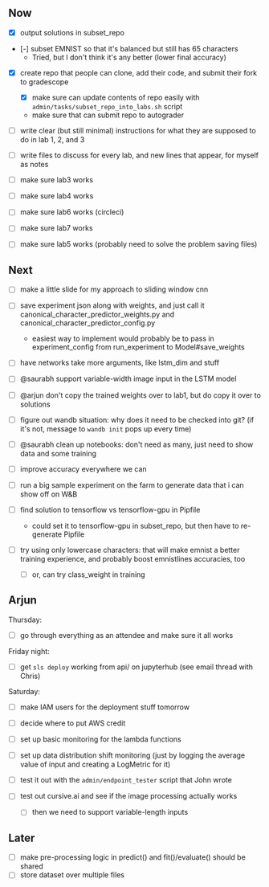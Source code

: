 ## Now

- [x] output solutions in subset_repo
- [-] subset EMNIST so that it's balanced but still has 65 characters
    - Tried, but I don't think it's any better (lower final accuracy)

- [x] create repo that people can clone, add their code, and submit their fork to gradescope
    - [x] make sure can update contents of repo easily with `admin/tasks/subset_repo_into_labs.sh` script
    - make sure that can submit repo to autograder

- [ ] write clear (but still minimal) instructions for what they are supposed to do in lab 1, 2, and 3

- [ ] write files to discuss for every lab, and new lines that appear, for myself as notes

- [ ] make sure lab3 works

- [ ] make sure lab4 works

- [ ] make sure lab6 works (circleci)

- [ ] make sure lab7 works

- [ ] make sure lab5 works (probably need to solve the problem saving files)

## Next

- [ ] make a little slide for my approach to sliding window cnn

- [ ] save experiment json along with weights, and just call it canonical_character_predictor_weights.py and canonical_character_predictor_config.py
    - easiest way to implement would probably be to pass in experiment_config from run_experiment to Model#save_weights
- [ ] have networks take more arguments, like lstm_dim and stuff

- [ ] @saurabh support variable-width image input in the LSTM model

- [ ] @arjun don't copy the trained weights over to lab1, but do copy it over to solutions

- [ ] figure out wandb situation: why does it need to be checked into git? (if it's not, message to `wandb init` pops up every time)

- [ ] @saurabh clean up notebooks: don't need as many, just need to show data and some training

- [ ] improve accuracy everywhere we can

- [ ] run a big sample experiment on the farm to generate data that i can show off on W&B

- [ ] find solution to tensorflow vs tensorflow-gpu in Pipfile
    - could set it to tensorflow-gpu in subset_repo, but then have to re-generate Pipfile

- [ ] try using only lowercase characters: that will make emnist a better training experience, and probably boost emnistlines accuracies, too
    - [ ] or, can try class_weight in training

## Arjun


Thursday:
- [ ] go through everything as an attendee and make sure it all works

Friday night:
- [ ] get `sls deploy` working from api/ on jupyterhub (see email thread with Chris)

Saturday:
- [ ] make IAM users for the deployment stuff tomorrow
- [ ] decide where to put AWS credit

- [ ] set up basic monitoring for the lambda functions
- [ ] set up data distribution shift monitoring (just by logging the average value of input and creating a LogMetric for it)
- [ ] test it out with the `admin/endpoint_tester` script that John wrote
- [ ] test out cursive.ai and see if the image processing actually works
    - [ ] then we need to support variable-length inputs

## Later

- [ ] make pre-processing logic in predict() and fit()/evaluate() should be shared
- [ ] store dataset over multiple files
